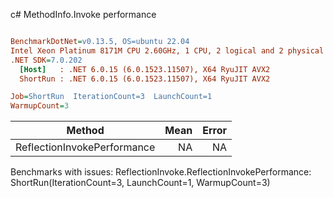 c# MethodInfo.Invoke performance
``` ini

BenchmarkDotNet=v0.13.5, OS=ubuntu 22.04
Intel Xeon Platinum 8171M CPU 2.60GHz, 1 CPU, 2 logical and 2 physical cores
.NET SDK=7.0.202
  [Host]   : .NET 6.0.15 (6.0.1523.11507), X64 RyuJIT AVX2
  ShortRun : .NET 6.0.15 (6.0.1523.11507), X64 RyuJIT AVX2

Job=ShortRun  IterationCount=3  LaunchCount=1  
WarmupCount=3  

```
|                      Method | Mean | Error |
|---------------------------- |-----:|------:|
| ReflectionInvokePerformance |   NA |    NA |

Benchmarks with issues:
  ReflectionInvoke.ReflectionInvokePerformance: ShortRun(IterationCount=3, LaunchCount=1, WarmupCount=3)
